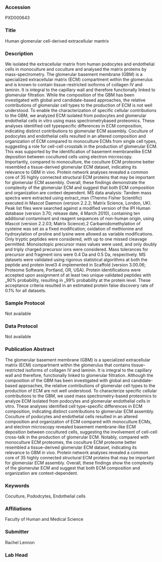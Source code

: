 ### Accession
PXD000643

### Title
Human glomerular cell-derived extracellular mantrix

### Description
We isolated the extracellular matrix from human podocytes and endothelial cells in monoculture and coculture and analysed the matrix proteins by mass-spectrometry. The glomerular basement membrane (GBM) is a specialized extracellular matrix (ECM) compartment within the glomerulus and is known to contain tissue-restricted isoforms of collagen IV and laminin. It is integral to the capillary wall and therefore functionally linked to glomerular filtration. While the composition of the GBM has been investigated with global and candidate-based approaches, the relative contributions of glomerular cell types to the production of ECM is not well understood. To enable the characterization of specific cellular contributions to the GBM, we analyzed ECM isolated from podocytes and glomerular endothelial cells in vitro using mass spectrometry­based proteomics. These analyses identified cell type­specific differences in ECM composition, indicating distinct contributions to glomerular ECM assembly. Coculture of podocytes and endothelial cells resulted in an altered composition and organization of ECM compared to monoculture ECMs from single cell types, suggesting a role for cell-­cell crosstalk in the production of glomerular ECM. This was supported by the identification of basement membrane­like ECM deposition between cocultured cells using electron microscopy. Importantly, compared to monoculture, the coculture ECM proteome better resembled a tissue-derived glomerular ECM dataset, indicating its relevance to GBM in vivo. Protein network analyses revealed a common core of 35 highly connected structural ECM proteins that may be important for glomerular ECM assembly. Overall, these findings demonstrate the complexity of the glomerular ECM and suggest that both ECM composition and organization are context dependent. MS data analysis: Tandem mass spectra were extracted using extract_msn (Thermo Fisher Scientific) executed in Mascot Daemon (version 2.2.2; Matrix Science, London, UK). Peak list files were searched against a modified version of the IPI Human database (version 3.70; release date, 4 March 2010), containing ten additional contaminant and reagent sequences of non-human origin, using Mascot (version 2.2.03; Matrix Science).2 Carbamidomethylation of cysteine was set as a fixed modification; oxidation of methionine and hydroxylation of proline and lysine were allowed as variable modifications. Only tryptic peptides were considered, with up to one missed cleavage permitted. Monoisotopic precursor mass values were used, and only doubly and triply charged precursor ions were considered. Mass tolerances for precursor and fragment ions were 0.4 Da and 0.5 Da, respectively. MS datasets were validated using rigorous statistical algorithms at both the peptide and protein level3 4 implemented in Scaffold (version 3.00.06; Proteome Software, Portland, OR, USA). Protein identifications were accepted upon assignment of at least two unique validated peptides with „90% probability, resulting in „99% probability at the protein level. These acceptance criteria resulted in an estimated protein false discovery rate of 0.1% for all datasets.

### Sample Protocol
Not available

### Data Protocol
Not available

### Publication Abstract
The glomerular basement membrane (GBM) is a specialized extracellular matrix (ECM) compartment within the glomerulus that contains tissue-restricted isoforms of collagen IV and laminin. It is integral to the capillary wall and therefore, functionally linked to glomerular filtration. Although the composition of the GBM has been investigated with global and candidate-based approaches, the relative contributions of glomerular cell types to the production of ECM are not well understood. To characterize specific cellular contributions to the GBM, we used mass spectrometry-based proteomics to analyze ECM isolated from podocytes and glomerular endothelial cells in vitro. These analyses identified cell type-specific differences in ECM composition, indicating distinct contributions to glomerular ECM assembly. Coculture of podocytes and endothelial cells resulted in an altered composition and organization of ECM compared with monoculture ECMs, and electron microscopy revealed basement membrane-like ECM deposition between cocultured cells, suggesting the involvement of cell-cell cross-talk in the production of glomerular ECM. Notably, compared with monoculture ECM proteomes, the coculture ECM proteome better resembled a tissue-derived glomerular ECM dataset, indicating its relevance to GBM in vivo. Protein network analyses revealed a common core of 35 highly connected structural ECM proteins that may be important for glomerular ECM assembly. Overall, these findings show the complexity of the glomerular ECM and suggest that both ECM composition and organization are context-dependent.

### Keywords
Coculture, Pododcytes, Endothelial cells

### Affiliations
Faculty of Human and Medical Science

### Submitter
Rachel Lennon

### Lab Head


